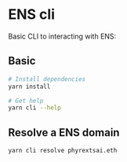 # ENS cli
Basic CLI to interacting with ENS:

## Basic
```bash
# Install dependencies
yarn install

# Get help
yarn cli --help
```

## Resolve a ENS domain
```bash
yarn cli resolve phyrextsai.eth
```